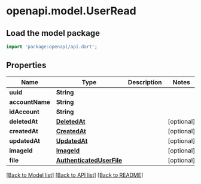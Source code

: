 # openapi.model.UserRead

## Load the model package
```dart
import 'package:openapi/api.dart';
```

## Properties
Name | Type | Description | Notes
------------ | ------------- | ------------- | -------------
**uuid** | **String** |  | 
**accountName** | **String** |  | 
**idAccount** | **String** |  | 
**deletedAt** | [**DeletedAt**](DeletedAt.md) |  | [optional] 
**createdAt** | [**CreatedAt**](CreatedAt.md) |  | [optional] 
**updatedAt** | [**UpdatedAt**](UpdatedAt.md) |  | [optional] 
**imageId** | [**ImageId**](ImageId.md) |  | [optional] 
**file** | [**AuthenticatedUserFile**](AuthenticatedUserFile.md) |  | [optional] 

[[Back to Model list]](../README.md#documentation-for-models) [[Back to API list]](../README.md#documentation-for-api-endpoints) [[Back to README]](../README.md)


